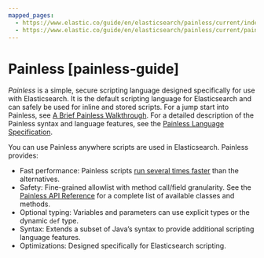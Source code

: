 ```yaml
---
mapped_pages:
  - https://www.elastic.co/guide/en/elasticsearch/painless/current/index.html
  - https://www.elastic.co/guide/en/elasticsearch/painless/current/painless-guide.html
---
```


# Painless [painless-guide]

*Painless* is a simple, secure scripting language designed specifically for use with Elasticsearch. It is the default scripting language for Elasticsearch and can safely be used for inline and stored scripts. For a jump start into Painless, see [A Brief Painless Walkthrough](/reference/scripting-languages/painless/brief-painless-walkthrough.md). For a detailed description of the Painless syntax and language features, see the [Painless Language Specification](/reference/scripting-languages/painless/painless-language-specification.md).

You can use Painless anywhere scripts are used in Elasticsearch. Painless provides:

* Fast performance: Painless scripts [ run several times faster](https://benchmarks.elastic.co/index.md#search_qps_scripts) than the alternatives.
* Safety: Fine-grained allowlist with method call/field granularity. See the [Painless API Reference](https://www.elastic.co/guide/en/elasticsearch/painless/current/painless-api-reference.html) for a complete list of available classes and methods.
* Optional typing: Variables and parameters can use explicit types or the dynamic `def` type.
* Syntax: Extends a subset of Java’s syntax to provide additional scripting language features.
* Optimizations: Designed specifically for Elasticsearch scripting.








